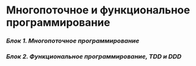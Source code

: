 # Многопоточное и функциональное программирование

### *Блок 1. Многопоточное программирование*


### *Блок 2. Функциональное программирование, TDD и DDD*


